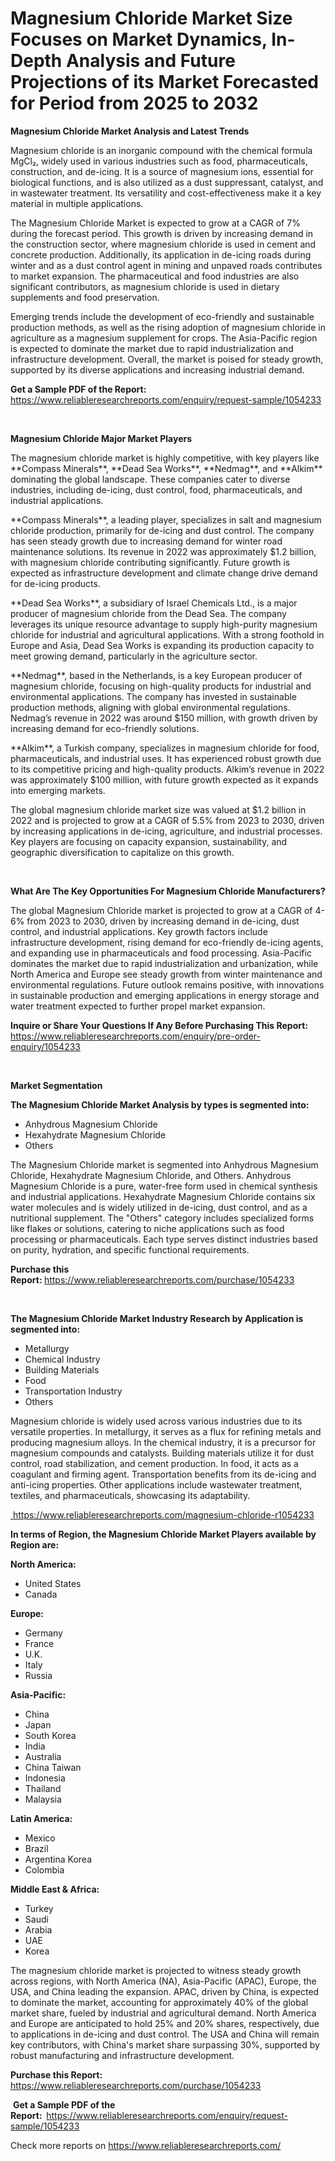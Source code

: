 <p><h1>Magnesium Chloride Market Size Focuses on Market Dynamics, In-Depth Analysis and Future Projections of its Market Forecasted for Period from 2025 to 2032</h1></p><p><strong>Magnesium Chloride Market Analysis and Latest Trends</strong></p>
<p><p>Magnesium chloride is an inorganic compound with the chemical formula MgCl₂, widely used in various industries such as food, pharmaceuticals, construction, and de-icing. It is a source of magnesium ions, essential for biological functions, and is also utilized as a dust suppressant, catalyst, and in wastewater treatment. Its versatility and cost-effectiveness make it a key material in multiple applications.</p><p>The Magnesium Chloride Market is expected to grow at a CAGR of 7% during the forecast period. This growth is driven by increasing demand in the construction sector, where magnesium chloride is used in cement and concrete production. Additionally, its application in de-icing roads during winter and as a dust control agent in mining and unpaved roads contributes to market expansion. The pharmaceutical and food industries are also significant contributors, as magnesium chloride is used in dietary supplements and food preservation.</p><p>Emerging trends include the development of eco-friendly and sustainable production methods, as well as the rising adoption of magnesium chloride in agriculture as a magnesium supplement for crops. The Asia-Pacific region is expected to dominate the market due to rapid industrialization and infrastructure development. Overall, the market is poised for steady growth, supported by its diverse applications and increasing industrial demand.</p></p>
<p><strong>Get a Sample PDF of the Report:&nbsp;</strong> <a href="https://www.reliableresearchreports.com/enquiry/request-sample/1054233?utm_campaign=2182&utm_medium=2&utm_source=Github&utm_content=ia&utm_term=24012025&utm_id=magnesium-chloride">https://www.reliableresearchreports.com/enquiry/request-sample/1054233</a></p>
<p>&nbsp;</p>
<p><strong>Magnesium Chloride Major Market Players</strong></p>
<p><p>The magnesium chloride market is highly competitive, with key players like **Compass Minerals**, **Dead Sea Works**, **Nedmag**, and **Alkim** dominating the global landscape. These companies cater to diverse industries, including de-icing, dust control, food, pharmaceuticals, and industrial applications.</p><p>**Compass Minerals**, a leading player, specializes in salt and magnesium chloride production, primarily for de-icing and dust control. The company has seen steady growth due to increasing demand for winter road maintenance solutions. Its revenue in 2022 was approximately $1.2 billion, with magnesium chloride contributing significantly. Future growth is expected as infrastructure development and climate change drive demand for de-icing products.</p><p>**Dead Sea Works**, a subsidiary of Israel Chemicals Ltd., is a major producer of magnesium chloride from the Dead Sea. The company leverages its unique resource advantage to supply high-purity magnesium chloride for industrial and agricultural applications. With a strong foothold in Europe and Asia, Dead Sea Works is expanding its production capacity to meet growing demand, particularly in the agriculture sector.</p><p>**Nedmag**, based in the Netherlands, is a key European producer of magnesium chloride, focusing on high-quality products for industrial and environmental applications. The company has invested in sustainable production methods, aligning with global environmental regulations. Nedmag’s revenue in 2022 was around $150 million, with growth driven by increasing demand for eco-friendly solutions.</p><p>**Alkim**, a Turkish company, specializes in magnesium chloride for food, pharmaceuticals, and industrial uses. It has experienced robust growth due to its competitive pricing and high-quality products. Alkim’s revenue in 2022 was approximately $100 million, with future growth expected as it expands into emerging markets.</p><p>The global magnesium chloride market size was valued at $1.2 billion in 2022 and is projected to grow at a CAGR of 5.5% from 2023 to 2030, driven by increasing applications in de-icing, agriculture, and industrial processes. Key players are focusing on capacity expansion, sustainability, and geographic diversification to capitalize on this growth.</p></p>
<p>&nbsp;</p>
<p><strong>What Are The Key Opportunities For Magnesium Chloride Manufacturers?</strong></p>
<p><p>The global Magnesium Chloride market is projected to grow at a CAGR of 4-6% from 2023 to 2030, driven by increasing demand in de-icing, dust control, and industrial applications. Key growth factors include infrastructure development, rising demand for eco-friendly de-icing agents, and expanding use in pharmaceuticals and food processing. Asia-Pacific dominates the market due to rapid industrialization and urbanization, while North America and Europe see steady growth from winter maintenance and environmental regulations. Future outlook remains positive, with innovations in sustainable production and emerging applications in energy storage and water treatment expected to further propel market expansion.</p></p>
<p><strong>Inquire or Share Your Questions If Any Before Purchasing This Report:</strong> <a href="https://www.reliableresearchreports.com/enquiry/pre-order-enquiry/1054233?utm_campaign=2182&utm_medium=2&utm_source=Github&utm_content=ia&utm_term=24012025&utm_id=magnesium-chloride">https://www.reliableresearchreports.com/enquiry/pre-order-enquiry/1054233</a></p>
<p>&nbsp;</p>
<p><strong>Market Segmentation</strong></p>
<p><strong>The Magnesium Chloride Market Analysis by types is segmented into:</strong></p>
<p><ul><li>Anhydrous Magnesium Chloride</li><li>Hexahydrate Magnesium Chloride</li><li>Others</li></ul></p>
<p><p>The Magnesium Chloride market is segmented into Anhydrous Magnesium Chloride, Hexahydrate Magnesium Chloride, and Others. Anhydrous Magnesium Chloride is a pure, water-free form used in chemical synthesis and industrial applications. Hexahydrate Magnesium Chloride contains six water molecules and is widely utilized in de-icing, dust control, and as a nutritional supplement. The "Others" category includes specialized forms like flakes or solutions, catering to niche applications such as food processing or pharmaceuticals. Each type serves distinct industries based on purity, hydration, and specific functional requirements.</p></p>
<p><strong>Purchase this Report:&nbsp;</strong><a href="https://www.reliableresearchreports.com/purchase/1054233?utm_campaign=2182&utm_medium=2&utm_source=Github&utm_content=ia&utm_term=24012025&utm_id=magnesium-chloride">https://www.reliableresearchreports.com/purchase/1054233</a></p>
<p>&nbsp;</p>
<p><strong>The Magnesium Chloride Market Industry Research by Application is segmented into:</strong></p>
<p><ul><li>Metallurgy</li><li>Chemical Industry</li><li>Building Materials</li><li>Food</li><li>Transportation Industry</li><li>Others</li></ul></p>
<p><p>Magnesium chloride is widely used across various industries due to its versatile properties. In metallurgy, it serves as a flux for refining metals and producing magnesium alloys. In the chemical industry, it is a precursor for magnesium compounds and catalysts. Building materials utilize it for dust control, road stabilization, and cement production. In food, it acts as a coagulant and firming agent. Transportation benefits from its de-icing and anti-icing properties. Other applications include wastewater treatment, textiles, and pharmaceuticals, showcasing its adaptability.</p></p>
<p><a href="https://www.reliableresearchreports.com/magnesium-chloride-r1054233?utm_campaign=2182&utm_medium=2&utm_source=Github&utm_content=ia&utm_term=24012025&utm_id=magnesium-chloride">&nbsp;https://www.reliableresearchreports.com/magnesium-chloride-r1054233</a></p>
<p><strong>In terms of Region, the Magnesium Chloride Market Players available by Region are:</strong></p>
<p>
    <p> <strong> North America: </strong>
        <ul>
            <li>United States</li>
            <li>Canada</li>
        </ul>
        </p> 
    <p> <strong> Europe: </strong>
        <ul>
            <li>Germany</li>
            <li>France</li>
            <li>U.K.</li>
            <li>Italy</li>
            <li>Russia</li>
        </ul>
        </p> 
    <p> <strong> Asia-Pacific: </strong>
        <ul>
            <li>China</li>
            <li>Japan</li>
            <li>South Korea</li>
            <li>India</li>
            <li>Australia</li>
            <li>China Taiwan</li>
            <li>Indonesia</li>
            <li>Thailand</li>
            <li>Malaysia</li>
        </ul>
        </p> 
    <p> <strong> Latin America: </strong>
        <ul>
            <li>Mexico</li>
            <li>Brazil</li>
            <li>Argentina Korea</li>
            <li>Colombia</li>
        </ul>
        </p> 
    <p> <strong> Middle East & Africa: </strong>
        <ul>
            <li>Turkey</li>
            <li>Saudi</li>
            <li>Arabia</li>
            <li>UAE</li>
            <li>Korea</li>
        </ul>
    </p>
    </p>
<p><p>The magnesium chloride market is projected to witness steady growth across regions, with North America (NA), Asia-Pacific (APAC), Europe, the USA, and China leading the expansion. APAC, driven by China, is expected to dominate the market, accounting for approximately 40% of the global market share, fueled by industrial and agricultural demand. North America and Europe are anticipated to hold 25% and 20% shares, respectively, due to applications in de-icing and dust control. The USA and China will remain key contributors, with China's market share surpassing 30%, supported by robust manufacturing and infrastructure development.</p></p>
<p><strong>Purchase this Report: </strong><a href="https://www.reliableresearchreports.com/purchase/1054233?utm_campaign=2182&utm_medium=2&utm_source=Github&utm_content=ia&utm_term=24012025&utm_id=magnesium-chloride">https://www.reliableresearchreports.com/purchase/1054233</a></p>
<p>&nbsp;<strong>Get a Sample PDF of the Report:&nbsp;&nbsp;</strong><a href="https://www.reliableresearchreports.com/enquiry/request-sample/1054233?utm_campaign=2182&utm_medium=2&utm_source=Github&utm_content=ia&utm_term=24012025&utm_id=magnesium-chloride">https://www.reliableresearchreports.com/enquiry/request-sample/1054233</a></p>
<p><strong></strong></p>
<p>Check more reports on <a href="https://www.reliableresearchreports.com/?utm_campaign=2182&utm_medium=2&utm_source=Github&utm_content=ia&utm_term=24012025&utm_id=magnesium-chloride">https://www.reliableresearchreports.com/</a></p>